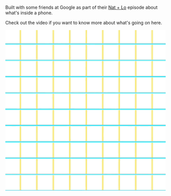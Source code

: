 Built with some friends at Google as part of their [Nat + Lo](https://youtu.be/zoR3wyiVzbY) episode about what's inside a phone. 

Check out the video if you want to know more about what's going on here.

![How do touchscreens work?](./img/150811_touchscreen_square_600x600.gif)
